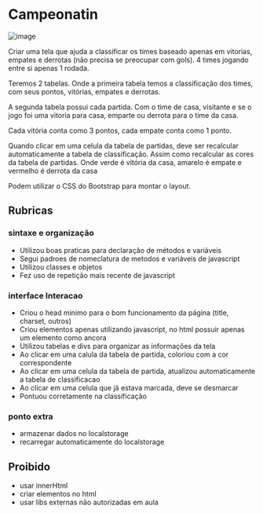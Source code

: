 # Campeonatin

![image](https://user-images.githubusercontent.com/140394/121614835-f8223180-ca35-11eb-92d3-799ea0f17fb0.png)

Criar uma tela que ajuda a classificar os times baseado apenas em vitorias, empates e derrotas (não precisa se
preocupar com gols). 4 times jogando entre si apenas 1 rodada.

Teremos 2 tabelas. Onde a primeira tabela temos a classificação dos times, com seus pontos, vitórias, empates e derrotas.

A segunda tabela possui cada partida. Com o time de casa, visitante e se o jogo foi uma vitoria para casa, emparte ou
derrota para o time da casa.

Cada vitória conta como 3 pontos, cada empate conta como 1 ponto.

Quando clicar em uma celula da tabela de partidas, deve ser recalcular automaticamente a tabela de classificação.
Assim como recalcular as cores da tabela de partidas. Onde verde é vitória da casa, amarelo é empate e vermelho é
derrota da casa

Podem utilizar o CSS do Bootstrap para montar o layout.

## Rubricas

### sintaxe e organização
* Utilizou boas praticas para declaração de métodos e variáveis
* Segui padroes de nomeclatura de metodos e variáveis de javascript
* Utilizou classes e objetos
* Fez uso de repetição mais recente de javascript

### interface Interacao
* Criou o head minimo para o bom funcionamento da página (title, charset, outros)
* Criou elementos apenas utilizando javascript, no html possuir apenas um elemento como ancora
* Utilizou tabelas e divs para organizar as informações da tela
* Ao clicar em uma calula da tabela de partida, coloriou com a cor correspondente
* Ao clicar em uma celula da tabela de partida, atualizou automaticamente a tabela de classificacao
* Ao clicar em uma celula que jã estava marcada, deve se desmarcar
* Pontuou corretamente na classificação

### ponto extra
* armazenar dados no localstorage
* recarregar automaticamente do localstorage

## Proibido
* usar innerHtml
* criar elementos no html
* usar libs externas não autorizadas em aula